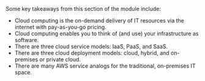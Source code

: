 Some key takeaways from this section of the module include:
- Cloud computing is the on-demand delivery of IT resources via the internet with pay-as-you-go pricing.
- Cloud computing enables you to think of (and use) your infrastructure as software.
- There are three cloud service models: IaaS, PaaS, and SaaS.
- There are three cloud deployment models: cloud, hybrid, and on-premises or private cloud.
- There are many AWS service analogs for the traditional, on-premises IT space.
